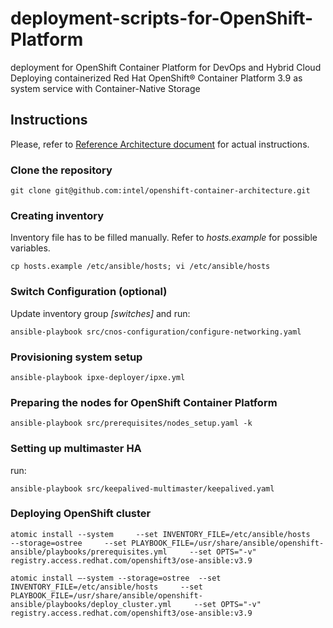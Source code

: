 # deployment-scripts-for-OpenShift-Platform
deployment for OpenShift Container Platform for  DevOps and Hybrid Cloud
Deploying containerized Red Hat OpenShift® Container Platform 3.9 as system service with Container-Native Storage

## Instructions
Please, refer to [Reference Architecture document](???)
 for actual instructions.

### Clone the repository
`git clone git@github.com:intel/openshift-container-architecture.git`

### Creating inventory
Inventory file has to be filled manually.
Refer to *hosts.example* for possible variables.

`cp hosts.example /etc/ansible/hosts;
vi /etc/ansible/hosts`

### Switch Configuration (optional)
Update inventory group *[switches]* and run:

`ansible-playbook src/cnos-configuration/configure-networking.yaml`

### Provisioning system setup

`ansible-playbook ipxe-deployer/ipxe.yml`

### Preparing the nodes for OpenShift Container Platform

`ansible-playbook src/prerequisites/nodes_setup.yaml -k`

### Setting up multimaster HA
run:

`ansible-playbook src/keepalived-multimaster/keepalived.yaml`

### Deploying OpenShift cluster

`atomic install --system     --set INVENTORY_FILE=/etc/ansible/hosts     --storage=ostree     --set PLAYBOOK_FILE=/usr/share/ansible/openshift-ansible/playbooks/prerequisites.yml     --set OPTS="-v"     registry.access.redhat.com/openshift3/ose-ansible:v3.9`

`atomic install –-system --storage=ostree  --set INVENTORY_FILE=/etc/ansible/hosts     --set PLAYBOOK_FILE=/usr/share/ansible/openshift-ansible/playbooks/deploy_cluster.yml     --set OPTS="-v"     registry.access.redhat.com/openshift3/ose-ansible:v3.9`
